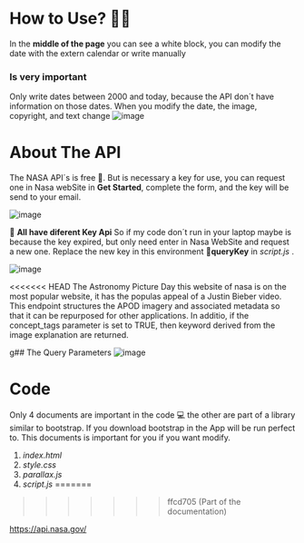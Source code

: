 # How to Use? :astronaut:
In the **middle of the page** you can see a white block, you can modify the date with the extern calendar or write manually
### Is very important 
Only write dates between 2000 and today, because the API don´t have information on those dates. When you modify the date, the image, copyright, and text change 
![image](https://github.com/IvanMarte2403/astronomical-app-using-NASA-API/assets/91630964/209aa457-ff8d-44a8-bc82-dbb5de8f87a9)

# About The API
The NASA API´s is free :money_with_wings:. But is necessary a key for use, you can request one in Nasa webSite in **Get Started**, complete the form, and the key will be send to your email.


![image](https://github.com/IvanMarte2403/astronomical-app-using-NASA-API/assets/91630964/8e56e4b4-00db-4754-8ec3-d783ea54ba3e)



🔨 **All have diferent Key Api** So if my code don´t run in your laptop maybe is because the key expired, but only need enter in Nasa WebSite and request a new one. Replace 
the new key in this environment 🔑**queryKey** in *script.js* . 


![image](https://github.com/IvanMarte2403/astronomical-app-using-NASA-API/assets/91630964/d3f9cd99-d280-4413-b49e-cd546d0fad1f)

<<<<<<< HEAD
The Astronomy Picture Day this website of nasa is on the most popular website, it has the populas appeal of a Justin Bieber video. This endpoint structures the APOD imagery and associated metadata so that it can be repurposed for other applications. In additio, if the concept_tags parameter is set to TRUE, then keyword derived from the image explanation are returned. 

g## The Query Parameters 
![image](https://github.com/IvanMarte2403/astronomical-app-using-NASA-API/assets/91630964/e3385151-b2aa-4a0e-9ab9-438b72134cba)

# Code

Only 4 documents are important in the code 💻 the other are part of a library similar to bootstrap. If you download bootstrap in the App will be run perfect to. This documents is important for you if you want modify.
1. *index.html*
2. *style.css*
3. *parallax.js*
4. *script.js*
=======





>>>>>>> ffcd705 (Part of the documentation)

https://api.nasa.gov/
